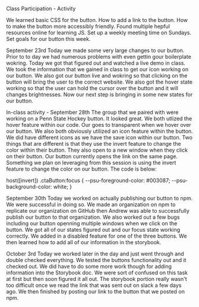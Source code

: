 
Class Participation - Activity

We learned basic CSS for the button.
How to add a link to the button.
How to make the button more accessibly friendly.
Found multiple hepful resources online for learning JS.
Set up a weekly meeting time on Sundays.
Set goals for our button this week.


September 23rd
Today we made some very large changes to our button. Prior to to day we had numerous problems with even gettin gour boilerplate wokring.  Today we got that figured out and watched a live demo in class.  We took the information that we gained in class to get our icon working on our button.  We also got our button live and wokring so that clicking on the button will bring the user to the correct website.  We also got the hover state working so that the user can hold the cursor over the button and it will changes brightnesses. Now our next step is bringing in some new states for our button. 


In-class activity - September 28th
The group that we paired with were working on a Penn State Hockey button.  It looked great.  We both utlized the hover feature within our code.  Our goes to transparent when we hover over our button. We also both obviously utilized an icon feature within the button.  We did have different icons as we have the save icon within our button.  Two things that are different is that they use the invert feature to change the color within their button.  They also open to a new window when they click on their button. Our button currently opens the link on the same page. Something we plan on leveraging from this session is using the invert feature to change the color on our button.  The code is below: 

host([invert]) .ctaButton:focus {
        --psu-foreground-color: #003087;
        --psu-background-color: white;
      }
      
 September 30th 
 Today we worked on actually publishing our button to npm.  We were successful in doing so. We made an organization on npm to replicate our organization on GitHub then Andrew was able to successfully publish our button to that organization.  We also worked out a few bugs including our button openning multiple windows when we click on the button.  We got all of our states figured out and our focus state working correctly. We added in a disabled feature for one of the three buttons.  We then learned how to add all of our information in the storybook.
 
 
 October 3rd
 Today we worked later in the day and just went through and double checked everything.  We tested the buttons functionality out and it checked out.  We did have to do some more work though for adding information into the Storybook doc. We were sort of confused on this task at first but then soon figured it all out.  The storybook portion really wasn't too difficult once we read the link that was sent out on slack a few days ago. We then finished by posting our link to the button that we posted on npm. 
